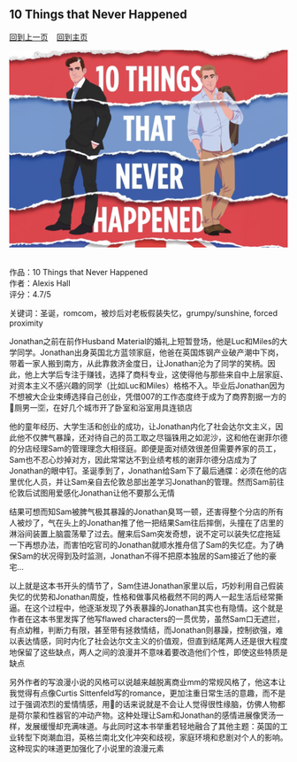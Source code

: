 ## 10 Things that Never Happened
[回到上一页](https://boheme130.github.io/Reviews/)  &nbsp;&nbsp;  [回到主页](https://boheme130.github.io/Fiction.git.io/)

![avatar](./cover.jpg)
<br>
<br>

作品：10 Things that Never Happened<br>
作者：Alexis Hall<br>
评分：4.7/5<br>

关键词：圣诞，romcom，被炒后对老板假装失忆，grumpy/sunshine, forced proximity

Jonathan之前在前作Husband Material的婚礼上短暂登场，他是Luc和Miles的大学同学。Jonathan出身英国北方蓝领家庭，他爸在英国炼钢产业破产潮中下岗，带着一家人搬到南方，从此靠救济金度日，让Jonathan沦为了同学的笑柄。因此，他上大学后专注于赚钱，选择了商科专业，这使得他与那些来自中上层家庭、对资本主义不感兴趣的同学（比如Luc和Miles）格格不入。毕业后Jonathan因为不想被大企业束缚选择自己创业，凭借007的工作态度终于成为了商界割据一方的🚽厕男一🈳，在好几个城市开了卧室和浴室用具连锁店

他的童年经历、大学生活和创业的成功，让Jonathan内化了社会达尔文主义，因此他不仅脾气暴躁，还对待自己的员工取之尽锱铢用之如泥沙，这和他在谢菲尔德的分店经理Sam的管理理念大相径庭。即便是面对绩效很差但需要养家的员工，Sam也不忍心炒掉对方，因此常常达不到业绩考核的谢菲尔德分店成为了Jonathan的眼中钉。圣诞季到了，Jonathan给Sam下了最后通牒：必须在他的店里优化人员，并让Sam亲自去伦敦总部出差学习Jonathan的管理。然而Sam前往伦敦后试图用爱感化Jonathan让他不要那么无情

结果可想而知Sam被脾气极其暴躁的Jonathan臭骂一顿，还害得整个分店的所有人被炒了，气在头上的Jonathan推了他一把结果Sam往后摔倒，头撞在了店里的淋浴间装置上脑震荡晕了过去。醒来后Sam突发奇想，说不定可以装失忆症拖延一下再想办法，而害怕吃官司的Jonathan就顺水推舟信了Sam的失忆症。为了确保Sam的状况得到及时监测，Jonathan不得不把原本独居的Sam接近了他的豪宅…

以上就是这本书开头的情节了，Sam住进Jonathan家里以后，巧妙利用自己假装失忆的优势和Jonathan周旋，性格和做事风格截然不同的两人一起生活后经常撕逼。在这个过程中，他逐渐发现了外表暴躁的Jonathan其实也有隐情。这个就是作者在这本书里发挥了他写flawed characters的一贯优势，虽然Sam口无遮拦，有点幼稚，判断力有限，甚至带有拯救情结，而Jonathan则暴躁，控制欲强，难以表达情感，同时内化了社会达尔文主义的价值观，但直到结尾两人还是很大程度地保留了这些缺点，两人之间的浪漫并不意味着要改造他们个性，即使这些特质是缺点

另外作者的写浪漫小说的风格可以说越来越脱离商业mm的常规风格了，他这本让我觉得有点像Curtis Sittenfeld写的romance，更加注重日常生活的意趣，而不是过于强调浓烈的爱情情感，用🍠的话来说就是不会让人觉得很性缘脑，仿佛人物都是荷尔蒙和性器官的冲动产物。这种处理让Sam和Jonathan的感情进展像煲汤一样，发展缓慢却充满味道。与此同时这本书举重若轻地融合了其他主题：英国的工业转型下岗潮血泪，英格兰南北文化冲突和歧视，家庭环境和悲剧对个人的影响。这种现实的味道更加强化了小说里的浪漫元素